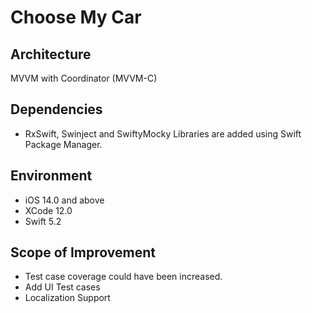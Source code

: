 # Choose My Car

## Architecture
MVVM with Coordinator (MVVM-C)

## Dependencies
- RxSwift, Swinject and SwiftyMocky Libraries are added using Swift Package Manager.

## Environment
- iOS 14.0 and above
- XCode 12.0
- Swift 5.2

## Scope of Improvement 
- Test case coverage could have been increased.
- Add UI Test cases
- Localization Support

